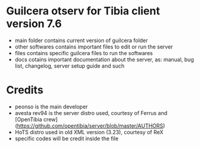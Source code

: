 Guilcera otserv for Tibia client version 7.6
============================================

- main folder contains current version of guilcera folder
- other softwares contains important files to edit or run the server
- files contains specific guilcera files to run the softwares
- docs cotains important documentation about the server, as: manual, bug list, changelog, server setup guide and such

Credits
=======

- peonso is the main developer
- avesta rev94 is the server distro used, courtesy of Ferrus and [OpenTibia crew] (https://github.com/opentibia/server/blob/master/AUTHORS)
- HoTS distro used in old XML version (3.23), courtesy of ReX
- specific codes will be credit inside the file
